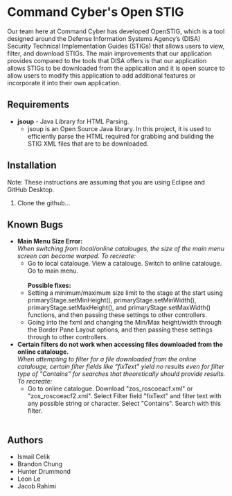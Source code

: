 # Command Cyber's Open STIG
Our team here at Command Cyber has developed OpenSTIG, which is a tool designed around the Defense Information Systems Agency’s (DISA) Security Technical Implementation Guides (STIGs) that allows users to view, filter, and download STIGs. The main improvements that our application provides compared to the tools that DISA offers is that our application allows STIGs to be downloaded from the application and it is open source to allow users to modify this application to add additional features or incorporate it into their own application.
## Requirements
[comment]: <> (List any of the external requirements, if it needs to be installed, and why they are used)
* <b>jsoup</b> - Java Library for HTML Parsing.
  * jsoup is an Open Source Java library. In this project, it is used to efficiently parse the HTML required for grabbing and building the STIG XML files that are to be downloaded.
## Installation 
[comment]: <> (Add steps for installation and common troubleshooting steps if necessary)
Note: These instructions are assuming that you are using Eclipse and GitHub Desktop.<br>
1. Clone the github...
## Known Bugs
[comment]: <> (List any known bugs by the deadline of the project)
* <b>Main Menu Size Error:</b><br>
  *When switching from local/online catalouges, the size of the main menu screen can become warped. To recreate:*
    * Go to local catalouge. View a catalouge. Switch to online catalouge. Go to main menu.<br><br>
    <b>Possible fixes:</b>
    * Setting a minimum/maximum size limit to the stage at the start using primaryStage.setMinHeight(), primaryStage.setMinWidth(), primaryStage.setMaxHeight(), and primaryStage.setMaxWidth() functions, and then passing these settings to other controllers.
    * Going into the fxml and changing the Min/Max height/width through the Border Pane Layout options, and then passing these settings through to other controllers.
* <b>Certain filters do not work when accessing files downloaded from the online catalouge.</b><br>
  *When attempting to filter for a file downloaded from the online catalouge, certain filter fields like "fixText" yield no results even for filter type of "Contains" for searches that theoretically should provide results. To recreate:*<br>
    * Go to online catalogue. Download "zos_roscoeacf.xml" or "zos_roscoeacf2.xml". Select Filter field "fixText" and filter text with any possible string or character. Select "Contains". Search with this filter.<br><br>
  
## Authors
* Ismail Celik
* Brandon Chung
* Hunter Drummond
* Leon Le
* Jacob Rahimi
